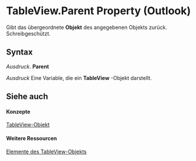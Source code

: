 
# TableView.Parent Property (Outlook)

Gibt das übergeordnete  **Objekt** des angegebenen Objekts zurück. Schreibgeschützt.


## Syntax

 _Ausdruck_. **Parent**

 _Ausdruck_ Eine Variable, die ein **TableView** -Objekt darstellt.


## Siehe auch


#### Konzepte


[TableView-Objekt](026e27f8-1655-060d-e8cc-87eaaf4f1510.md)
#### Weitere Ressourcen


[Elemente des TableView-Objekts](http://msdn.microsoft.com/library/2cc17ec6-12cf-d335-9370-d3922b45510e%28Office.15%29.aspx)